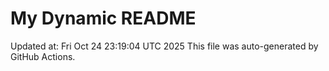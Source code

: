 # My Dynamic README
Updated at: Fri Oct 24 23:19:04 UTC 2025
This file was auto-generated by GitHub Actions.
